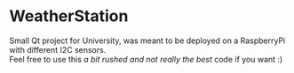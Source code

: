 # WeatherStation

Small Qt project for University, was meant to be deployed on a RaspberryPi with different I2C sensors.  
Feel free to use this *a bit rushed and not really the best* code if you want :)
